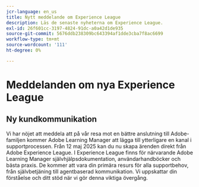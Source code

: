 ```yaml
---
jcr-language: en_us
title: Nytt meddelande om Experience League
description: Läs de senaste nyheterna om Experience League.
exl-id: 26f601cc-3197-4824-91dc-a0a42d1de935
source-git-commit: 5676ddb238309bc643394af1dde3cba7f8ac6699
workflow-type: tm+mt
source-wordcount: '111'
ht-degree: 0%

---
```


# Meddelanden om nya Experience League

## Ny kundkommunikation

Vi har nöjet att meddela att på vår resa mot en bättre anslutning till Adobe-familjen kommer Adobe Learning Manager att lägga till ytterligare en kanal i supportprocessen. Från 12 maj 2025 kan du nu skapa ärenden direkt från Adobe Experience League. I Experience League finns för närvarande Adobe Learning Manager självhjälpsdokumentation, användarhandböcker och bästa praxis. De kommer att vara din primära resurs för alla supportbehov, från självbetjäning till agentbaserad kommunikation. Vi uppskattar din förståelse och ditt stöd när vi gör denna viktiga övergång.
